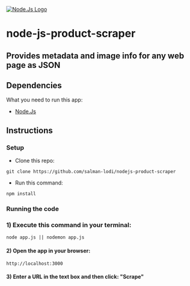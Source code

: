[![Node.Js  Logo](https://www.techwell.com/sites/default/files/stories/images/cropped_teasers/Beth%20Romanik/2019/node-js-tutorial.png)](https://nodejs.org/)


# node-js-product-scraper

## Provides metadata and image info for any web page as JSON 

## Dependencies

What you need to run this app:

* [Node.Js](https://nodejs.org)

## Instructions

### Setup

* Clone this repo:

```
git clone https://github.com/salman-lodi/nodejs-product-scraper
```

* Run this command:

```
npm install
```

### Running the code

### 1) Execute this command in your terminal:

```
node app.js || nodemon app.js
```

#### 2) Open the app in your browser:

```
http://localhost:3000
```
#### 3) Enter a URL in the text box and then click: "Scrape"